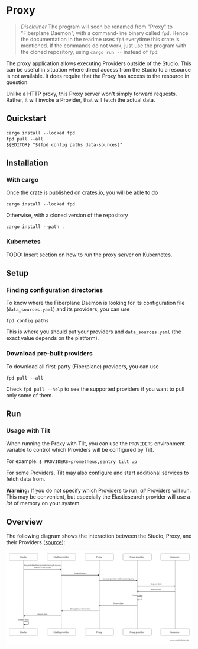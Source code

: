 # Proxy

> *Disclaimer* The program will soon be renamed from "Proxy" to "Fiberplane Daemon", with
  a command-line binary called `fpd`. Hence the documentation in the readme uses
  `fpd` everytime this crate is mentioned. If the commands do not work, just use
  the program with the cloned repository, using `cargo run --` instead of `fpd`.

The proxy application allows executing Providers outside of the Studio. This
can be useful in situation where direct access from the Studio to a resource is
not available. It does require that the Proxy has access to the resource in
question.

Unlike a HTTP proxy, this Proxy server won't simply forward requests. Rather, it
will invoke a Provider, that will fetch the actual data.

## Quickstart

```shell
cargo install --locked fpd
fpd pull --all
${EDITOR} "$(fpd config paths data-sources)"
```

## Installation

### With cargo

Once the crate is published on crates.io, you will be able to do

```shell
cargo install --locked fpd
```

Otherwise, with a cloned version of the repository

```shell
cargo install --path .
```

### Kubernetes

TODO: Insert section on how to run the proxy server on Kubernetes.

## Setup

### Finding configuration directories

To know where the Fiberplane Daemon is looking for its configuration
file (`data_sources.yaml`) and its providers, you can use

```shell
fpd config paths
```

This is where you should put your providers and `data_sources.yaml`
(the exact value depends on the platform).

### Download pre-built providers

To download all first-party (Fiberplane) providers, you can use
```shell
fpd pull --all
```

Check `fpd pull --help` to see the supported providers if you want to pull only
some of them.

## Run

### Usage with Tilt

When running the Proxy with Tilt, you can use the `PROVIDERS` environment
variable to control which Providers will be configured by Tilt.

For example: `$ PROVIDERS=prometheus,sentry tilt up`

For some Providers, Tilt may also configure and start additional services to
fetch data from.

**Warning:** If you do not specify which Providers to run, *all* Providers will
run. This may be convenient, but especially the Elasticsearch provider will use
a *lot* of memory on your system.

## Overview

The following diagram shows the interaction between the Studio, Proxy, and their
Providers ([source](https://swimlanes.io/#bZFBEoMgDEX3nCIX8AJOp6u26449AQOxMtOCDaBy+zJqqaA74L//kxDG2MN5qQxUZ1hPPZlBSaQaGvx4tA4kdxxaMu+kgevI+GcHHCJCASS2SqMEpaOEa1QKT7ZY5U5mCjXcDI2c5GJnbH5N8qaH64TCO/xHjMp1QChQDVjYt2UatMaTwHyKEjxVGeg86YU7SCw7i3eB1mZ8zCuxLLX8jx8f59SCQu+Aaxmn21siebCfPZf2WMNF2f7Fw6x/AQ==)):

![](docs/architecture.png)
